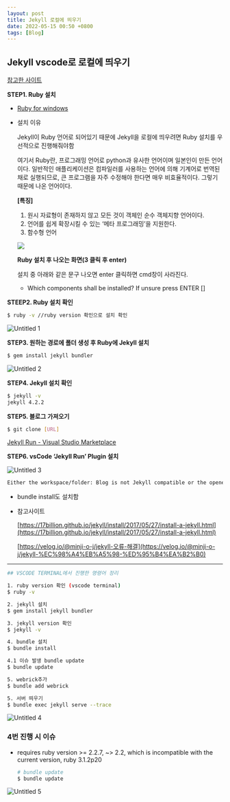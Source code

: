 ```yaml
---
layout: post
title: Jekyll 로컬에 띄우기
date: 2022-05-15 00:50 +0800
tags: [Blog]
---
```


## Jekyll vscode로 로컬에 띄우기

[참고한 사이트](https://sbeeeeeeen.github.io/github/jekyll/locally-with-jekyll/)

**STEP1. Ruby 설치**

- [Ruby for windows](https://rubyinstaller.org/)
- 설치 이유
    
    Jekyll이 Ruby 언어로 되어있기 때문에 Jekyll을 로컬에 띄우려면 Ruby 설치를 우선적으로 진행해줘야함
    
     여기서 Ruby란, 프로그래밍 언어로 python과 유사한 언어이며 일본인이 만든 언어이다. 일반적인 애플리케이션은 컴파일러를 사용하는 언어에 의해 기계어로 번역된 채로 실행되므로, 큰 프로그램을 자주 수정해야 한다면 매우 비효율적이다. 그렇기 때문에 나온 언어이다.
    
    **[특징]**
    
    1. 원시 자료형이 존재하지 않고 모든 것이 객체인 순수 객체지향 언어이다.
    2. 언어를 쉽게 확장시킬 수 있는 ‘메타 프로그래밍’을 지원한다.
    3. 함수형 언어

    ![](https://user-images.githubusercontent.com/52904676/168472162-f082dee1-7d8a-4901-b699-4249e7c30aee.png)

    **Ruby 설치 후 나오는 화면(3 클릭 후 enter)**

    설치 중 아래와 같은 문구 나오면 enter 클릭하면 cmd창이 사라진다.

    - Which components shall be installed? If unsure press ENTER []


**STEEP2. Ruby 설치 확인**

```bash
$ ruby -v //ruby version 확인으로 설치 확인
```

![Untitled 1](https://user-images.githubusercontent.com/52904676/168483230-5e42c28d-98f7-4eed-a47c-75773796990d.png)

**STEP3. 원하는 경로에 폴더 생성 후 Ruby에 Jekyll 설치**

```bash
$ gem install jekyll bundler
```

![Untitled 2](https://user-images.githubusercontent.com/52904676/168483245-335ce18a-83e8-473c-b188-c8c6790f29c6.png)

**STEP4. Jekyll 설치 확인**

```bash
$ jekyll -v 
jekyll 4.2.2
```

**STEP5. 블로그 가져오기**

```bash
$ git clone [URL]
```

[Jekyll Run - Visual Studio Marketplace](https://marketplace.visualstudio.com/items?itemName=Dedsec727.jekyll-run)

**STEP6. vsCode ‘Jekyll Run’ Plugin 설치**

![Untitled 3](https://user-images.githubusercontent.com/52904676/168483257-73a63910-d5bc-40ea-aa09-fa467033e5a0.png)

```bash
Either the workspace/folder: Blog is not Jekyll compatible or the opened file is not part of the Jekyll folder
```

- bundle install도 설치함

- 참고사이트
    
    [https://17billion.github.io/jekyll/install/2017/05/27/install-a-jekyll.html](https://17billion.github.io/jekyll/install/2017/05/27/install-a-jekyll.html)
    
    [https://velog.io/@minji-o-j/jekyll-오류-해결](https://velog.io/@minji-o-j/jekyll-%EC%98%A4%EB%A5%98-%ED%95%B4%EA%B2%B0)
    

---

```bash
## VSCODE TERMINAL에서 진행한 명령어 정리

1. ruby version 확인 (vscode terminal)
$ ruby -v

2. jekyll 설치
$ gem install jekyll bundler

3. jekyll version 확인
$ jekyll -v

4. bundle 설치
$ bundle install

4.1 이슈 발생 bundle update
$ bundle update

5. webrick추가
$ bundle add webrick

5. 서버 띄우기 
$ bundle exec jekyll serve --trace
```

![Untitled 4](https://user-images.githubusercontent.com/52904676/168483272-072fbc14-4f2a-4547-9e75-2edcba7d1cd3.png)

### 4번 진행 시 이슈

- requires ruby version >= 2.2.7, ~> 2.2, which is incompatible with the current version, ruby 3.1.2p20
    
    ```bash
    # bundle update
    $ bundle update
    ```
    

![Untitled 5](https://user-images.githubusercontent.com/52904676/168483278-121d8c1a-18a8-41dc-872c-4e56fdb9e602.png)